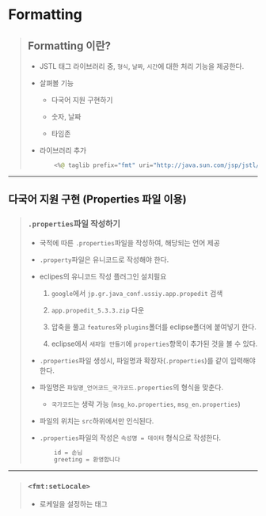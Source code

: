 # Formatting

>	## Formatting 이란?
>
>	* JSTL 태그 라이브러리 중, ``형식``, ``날짜``, ``시간``에 대한 처리 기능을 제공한다.
>
>	* 살펴볼 기능
>
>		* 다국어 지원 구현하기
>
>		* 숫자, 날짜
>
>		* 타임존
>
>	* 라이브러리 추가
>
>		```java
>			<%@ taglib prefix="fmt" uri="http://java.sun.com/jsp/jstl/fmt" %>
>		```

---

## 다국어 지원 구현 (Properties 파일 이용)

>	### ``.properties``파일 작성하기
>
>	* 국적에 따른 ``.properties``파일을 작성하여, 해당되는 언어 제공
>
>	* ``.property``파일은 유니코드로 작성해야 한다.
>
>	* eclipes의 유니코드 작성 플러그인 설치필요
>
>		1. ``google``에서 ``jp.gr.java_conf.ussiy.app.propedit`` 검색
>
>		1. ``app.propedit_5.3.3.zip`` 다운
>
>		1. 압축을 풀고 ``features``와 ``plugins``폴더를 eclipse폴더에 붙여넣기 한다.
>
>		1. eclipse에서 ``새파일 만들기``에 ``properties``항목이 추가된 것을 볼 수 있다.
>
>	* ``.properties``파일 생성시, 파일명과 확장자(``.properties``)를 같이 입력해야 한다.
>
>	* 파일명은 ``파일명_언어코드_국가코드.properties``의 형식을 맞춘다.
>
>		* ``국가코드``는 생략 가능 (``msg_ko.properties``, ``msg_en.properties``)
>
>	* 파일의 위치는 ``src``하위에서만 인식된다.
>
>	* ``.properties``파일의 작성은 ``속성명 = 데이터`` 형식으로 작성한다.
>
>		```java
>			id = 손님
>			greeting = 환영합니다
>		``` 

---

>	### ``<fmt:setLocale>``
>
>	* 로케일을 설정하는 태그
>
